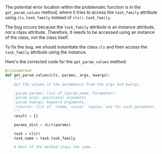 The potential error location within the problematic function is in the `get_param_values` method, where it tries to access the `task_family` attribute using `cls.task_family` instead of `cls().task_family`. 

The bug occurs because the `task_family` attribute is an instance attribute, not a class attribute. Therefore, it needs to be accessed using an instance of the class, not the class itself.

To fix the bug, we should instantiate the class `cls` and then access the `task_family` attribute using the instance.

Here's the corrected code for the `get_param_values` method:

```python
@classmethod
def get_param_values(cls, params, args, kwargs):
    """
    Get the values of the parameters from the args and kwargs.

    :param params: list of (param_name, Parameter).
    :param args: positional arguments
    :param kwargs: keyword arguments.
    :returns: list of `(name, value)` tuples, one for each parameter.
    """
    result = {}

    params_dict = dict(params)

    task = cls()
    task_name = task.task_family

    # Rest of the method stays the same...
```